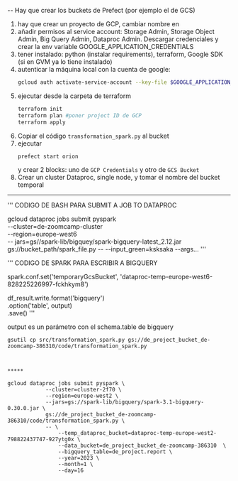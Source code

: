 -- Hay que crear los buckets de Prefect (por ejemplo el de GCS)

1) hay que crear un proyecto de GCP, cambiar nombre en 
2) añadir permisos al service account: Storage Admin, Storage Object Admin, Big Query Admin, Dataproc Admin. Descargar credenciales y crear la env variable GOOGLE_APPLICATION_CREDENTIALS
3) tener instalado: python (instalar requirements), terraform, Google SDK (si en GVM ya lo tiene instalado)
4) autenticar la máquina local con la cuenta de google: 
    ```bash
    gcloud auth activate-service-account --key-file $GOOGLE_APPLICATION_CREDENTIALS
    ```
5) ejecutar desde la carpeta de terraform
    ```bash
    terraform init
    terraform plan #poner project ID de GCP
    terraform apply
    ```
6) Copiar el código `transformation_spark.py` al bucket
7) ejecutar 
    ```bash
    prefect start orion
    ```
    y crear 2 blocks: uno de `GCP Credentials` y otro de `GCS Bucket`
8) Crear un cluster Dataproc, single node, y tomar el nombre del bucket temporal
     


----------
''' CODIGO DE BASH PARA SUBMIT A JOB TO DATAPROC

gcloud dataproc jobs submit pyspark \
    --cluster=de-zoomcamp-cluster \
    --region=europe-west6 \
    -- jars=gs//spark-lib/bigquey/spark-bigquery-latest_2.12.jar \
    gs://bucket_path/spark_file.py
    --
        --input_green=ksksaka
        --args...
'''

''' CODIGO DE SPARK PARA ESCRIBIR A BIGQUERY

spark.conf.set('temporaryGcsBucket', 'dataproc-temp-europe-west6-828225226997-fckhkym8')

df_result.write.format('bigquery') \
    .option('table', output) \
    .save()
'''

output es un parámetro con el schema.table de bigquery


```
gsutil cp src/transformation_spark.py gs://de_project_bucket_de-zoomcamp-386310/code/transformation_spark.py



*****

gcloud dataproc jobs submit pyspark \
            --cluster=cluster-2f70 \
            --region=europe-west2 \
            --jars=gs://spark-lib/bigquery/spark-3.1-bigquery-0.30.0.jar \
            gs://de_project_bucket_de-zoomcamp-386310/code/transformation_spark.py \
            -- \
                --temp_dataproc_bucket=dataproc-temp-europe-west2-798822437747-927ytg0x \
                --data_bucket=de_project_bucket_de-zoomcamp-386310  \
                --bigquery_table=de_project.report \
                --year=2023 \
                --month=1 \
                --day=16

                